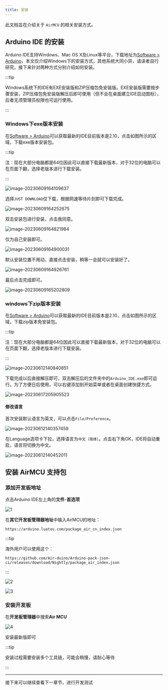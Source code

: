 ```yaml
---
title: 安装
---
```


此文档旨在介绍关于 `AirMCU` 的相关安装方式。

## Arduino IDE 的安装

Arduino IDE支持Windows、Mac OS X及Linux等平台，下载地址为[Software > Arduino](https://www.arduino.cc/en/software)，本文仅介绍Windows下的安装方式，其他系统大同小异，请读者自行研究，接下来针对两种方式分别介绍如何安装。

:::tip

Windows系统下的IDE有EXE安装版和ZIP压缩包免安装版。EXE安装版需要按步骤安装，ZIP压缩包免安装版解压后即可使用（但不会在桌面建立IDE启动图标），后者无须管理员权限也可运行使用。

:::

### Windows下exe版本安装

在[Software > Arduino](https://www.arduino.cc/en/software)可以获取最新的IDE目前版本是2.10，点击如图所示的区域，下载exe版本安装包。

:::tip

注：现在大部分电脑都是64位因此可以直接下载最新版本，对于32位的电脑可以在页面下翻，选择老版本进行下载安装。

:::

![image-20230609164109637](img/image-20230609164109637.png)

选择`JUST DOWNLOAD`仅下载，根据网速等待片刻即可下载完成。

![image-20230609164252675](img/image-20230609164252675.png)

双击安装包进行安装，点击我同意。

![image-20230609164821984](img/image-20230609164821984.png)

仅为自己安装即可。

![image-20230609164900031](img/image-20230609164900031.png)

默认安装位置不用动，直接点击安装，稍等一会就可以安装好了。

![image-20230609164926761](img/image-20230609164926761.png)

最后点击完成即可。

![image-20230609165202809](img/image-20230609165202809.png)

### windows下zip版本安装

在[Software > Arduino](https://www.arduino.cc/en/software)可以获取最新的IDE目前版本是2.10，点击如图所示的区域，下载zip版本免安装包。

:::tip

注：现在大部分电脑都是64位因此可以直接下载最新版本，对于32位的电脑可以在页面下翻，选择老版本进行下载安装。

:::

![image-20230612140840851](img/image-20230612140840851.png)

下载完成以后直接解压即可，双击解压后的文件夹中的`Arduino_IDE.exe`即可运行。为了方便日后使用，可以右键添加到开始菜单或者在桌面创建快捷方式。

![image-20230617205905523](img/image-20230617205905523.png)

#### 修改语言

首次安装默认语言为英文，可以点击`File/Preference`。

![image-20230612140357459](img/image-20230612140357459.png)

在Language选项卡下拉，选择语言为`中文（简体）`。点击右下角OK，IDE将自动重启，语言将切换为中文。

![image-20230612140452011](img/image-20230612140452011.png)

## 安装 AirMCU 支持包

### 添加开发板地址

点击Arduino IDE左上角的**文件**-**首选项**

![1](img/2023-05-08-23-12-46.png)

在**其它开发板管理器地址**中输入AirMCU的地址：

```log
https://arduino.luatos.com/package_air_cn_index.json
```

:::tip

海外用户可以使用这个：

```log
https://github.com/Air-duino/Arduino-pack-json-ci/releases/download/Nightly/package_air_index.json
```

:::

![2](img/2023-05-08-23-13-35.png)

![3](img/2023-05-08-23-16-50.png)

### 安装开发板

在**开发板管理器**中搜索**Air MCU**

![4](img/2023-05-08-23-18-51.png)

安装最新版即可

:::tip

安装过程需要安装多个工具链，可能会稍慢，请耐心等待

:::

---

接下来可以继续查看下一章节，进行开发测试
